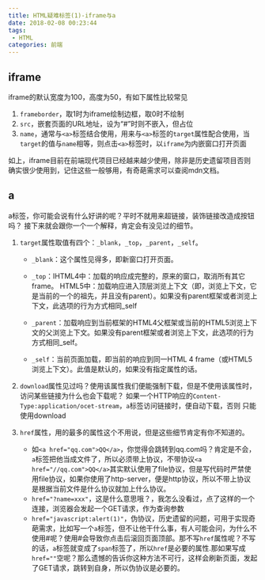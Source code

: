 ```yaml
---
title: HTML疑难标签(1)-iframe与a
date: 2018-02-08 00:23:44
tags:
 - HTML
categories: 前端
---
```

## iframe
iframe的默认宽度为100，高度为50，有如下属性比较常见
1. `frameborder`，取1时为iframe绘制边框，取0时不绘制
2. `src`，嵌套页面的URL地址，设为“#”时则不嵌入，但占位
3. `name`，通常与`<a>`标签结合使用，用来与`<a>`标签的`target`属性配合使用，当`target`的值与`name`相等，则点击`<a>`标签时，以`iframe`为内嵌窗口打开页面

如上，iframe目前在前端现代项目已经越来越少使用，除非是历史遗留项目否则确实很少使用到，记住这些一般够用，有奇葩需求可以查阅mdn文档。

## a
a标签，你可能会说有什么好讲的呢？平时不就用来超链接，装饰链接改造成按钮吗？
接下来就会跟你一个一个解释，肯定会有没见过的细节。

1. `target`属性取值有四个：`_blank`，`_top`，`_parent`，`_self`。

    - `_blank`：这个属性见得多，即新窗口打开页面。

    - `_top`：IHTML4中：加载的响应成完整的，原来的窗口，取消所有其它frame。 HTML5中：加载响应进入顶层浏览上下文（即，浏览上下文，它是当前的一个的祖先，并且没有parent）。如果没有parent框架或者浏览上下文，此选项的行为方式相同_self

    - `_parent`：加载响应到当前框架的HTML4父框架或当前的HTML5浏览上下文的父浏览上下文。如果没有parent框架或者浏览上下文，此选项的行为方式相同_self。

    - `_self`：当前页面加载，即当前的响应到同一HTML 4 frame（或HTML5浏览上下文）。此值是默认的，如果没有指定属性的话。

2. `download`属性见过吗？使用该属性我们便能强制下载，但是不使用该属性时，访问某些链接为什么也会下载呢？
如果一个HTTP响应的`Content-Type:application/ocet-stream`，`a`标签访问链接时，便自动下载，否则
只能使用download

3. `href`属性，用的最多的属性这个不用说，但是这些细节肯定有你不知道的。
    - 如`<a href="qq.com">QQ</a>`，你觉得会跳转到qq.com吗？肯定是不会，`a`标签把他当成文件了，所以必须带上协议，不带协议`<a href="//qq.com">QQ</a>`其实默认使用了file协议，但是写代码时严禁使用file协议，如果你使用了http-server，便是http协议，所以不带上协议是根据当前文件是什么协议就加上什么协议。
    - `href="?name=xxx"`，这是什么意思哦？，我怎么没看过，点了这样的一个连接，浏览器会发起一个GET请求，作为查询参数
    - `href="javascript:alert(1)"`，伪协议，历史遗留的问题，可用于实现奇葩需求，比如写一个`a`标签，但不让他干什么事，有人可能会问，为什么不使用#呢？使用#会导致你点击后滚回页面顶部。那不写`href`属性呢？不写的话，`a`标签就变成了`span`标签了，所以`href`是必要的属性.那如果写成`href=""`空呢？那么遗憾的告诉你这种方法不可行，这样会刷新页面，发起了GET请求，跳转到自身，所以伪协议是必要的。